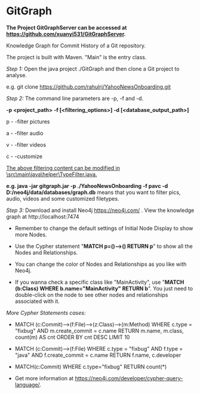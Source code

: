 # GitGraph

**The Project GitGraphServer can be accessed at https://github.com/xuanyi531/GitGraphServer.**

Knowledge Graph for Commit History of a Git repository. 

The project is built with Maven. "Main" is the entry class.

*Step 1:* Open the java project ./GitGraph and then clone a Git project to analyse.

e.g. git clone https://github.com/rahulrj/YahooNewsOnboarding.git

*Step 2:* The command line parameters are -p, -f and -d.

**-p &lt;project_path&gt; -f [&lt;filtering_options&gt;] -d [&lt;database_output_path&gt;]**

p  - -filter pictures

a  - -filter audio

v  - -filter videos

c  - -customize 

<u>The above filtering content can be modified in \src\main\java\helper\TypeFilter.java.</u>

**e.g.  java -jar gitgraph.jar -p ./YahooNewsOnboarding -f pavc -d D:/neo4j/data/databases/graph.db** means that you want to filter pics, audio, videos and some customized filetypes.

*Step 3:* Download and install Neo4j https://neo4j.com/ . View the knowledge graph at http://localhost:7474

- Remember to change the default settings of Initial Node Display to show more Nodes.

- Use the Cypher statement "**MATCH p=()-->() RETURN p**" to show all the Nodes and Relationships.

- You can change the color of Nodes and Relationships as you like with Neo4j.

- If you wanna check a specific class like "MainActivity", use "**MATCH (b:Class) WHERE b.name="MainActivity" RETURN b**". You just need to double-click on the node to see other nodes and relationships associated with it.


*More Cypher Statements cases:*

- MATCH (c:Commit)-->(f:File)-->(z:Class)-->(m:Method) WHERE c.type = "fixbug" AND m.create_commit = c.name RETURN m.name, m.class, count(m) AS cnt ORDER BY cnt DESC LIMIT 10

- MATCH (c:Commit)-->(f:File) WHERE c.type = "fixbug" AND f.type = "java" AND f.create_commit = c.name RETURN f.name, c.developer

- MATCH(c:Commit) WHERE c.type="fixbug" RETURN count(*)

- Get more information at https://neo4j.com/developer/cypher-query-language/.




